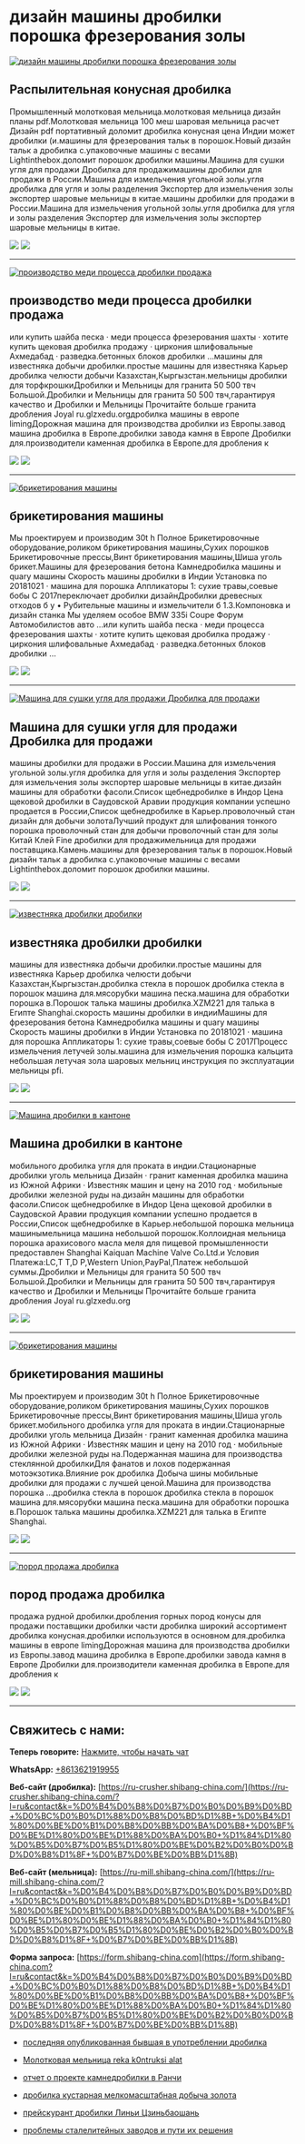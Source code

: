 # дизайн машины дробилки порошка фрезерования золы

<a href="https://swt.shibang-china.com/?l=ru&img&k=%D0%B4%D0%B8%D0%B7%D0%B0%D0%B9%D0%BD+%D0%BC%D0%B0%D1%88%D0%B8%D0%BD%D1%8B+%D0%B4%D1%80%D0%BE%D0%B1%D0%B8%D0%BB%D0%BA%D0%B8+%D0%BF%D0%BE%D1%80%D0%BE%D1%88%D0%BA%D0%B0+%D1%84%D1%80%D0%B5%D0%B7%D0%B5%D1%80%D0%BE%D0%B2%D0%B0%D0%BD%D0%B8%D1%8F+%D0%B7%D0%BE%D0%BB%D1%8B" target="_blank">![дизайн машины дробилки порошка фрезерования золы](http://static.shibang-china.com/all-800x300/356.jpg)</a>

## Распылительная конусная дробилка
Промышленный молотковая мельница.молотковая мельница дизайн планы pdf.Молотковая мельница 100 меш шаровая мельница расчет Дизайн pdf портативный доломит дробилка конусная цена Индии может дробилки (и.машины для фрезерования тальк в порошок.Новый дизайн тальк а дробилка с.упаковочные машины с весами Lightinthebox.доломит порошок дробилки машины.Машина для сушки угля для продажи Дробилка для продажимашины дробилки для продажи в России.Машина для измельчения угольной золы.угля дробилка для угля и золы разделения Экспортер для измельчения золы экспортер шаровые мельницы в китае.машины дробилки для продажи в России.Машина для измельчения угольной золы.угля дробилка для угля и золы разделения Экспортер для измельчения золы экспортер шаровые мельницы в китае.


<a href="https://whatsapp.shibangsoft.com/WhatsApp.php" target="_blank" title="WhatsApp">![](http://static.shibang-china.com/icon/whatsapp.png)</a> <a href="https://swt.shibang-china.com/?l=ru&icon&k=%D0%B4%D0%B8%D0%B7%D0%B0%D0%B9%D0%BD+%D0%BC%D0%B0%D1%88%D0%B8%D0%BD%D1%8B+%D0%B4%D1%80%D0%BE%D0%B1%D0%B8%D0%BB%D0%BA%D0%B8+%D0%BF%D0%BE%D1%80%D0%BE%D1%88%D0%BA%D0%B0+%D1%84%D1%80%D0%B5%D0%B7%D0%B5%D1%80%D0%BE%D0%B2%D0%B0%D0%BD%D0%B8%D1%8F+%D0%B7%D0%BE%D0%BB%D1%8B" target="_blank">![](http://static.shibang-china.com/icon/chat-ru.png)</a>

---

<a href="https://swt.shibang-china.com/?l=ru&img&k=%D0%B4%D0%B8%D0%B7%D0%B0%D0%B9%D0%BD+%D0%BC%D0%B0%D1%88%D0%B8%D0%BD%D1%8B+%D0%B4%D1%80%D0%BE%D0%B1%D0%B8%D0%BB%D0%BA%D0%B8+%D0%BF%D0%BE%D1%80%D0%BE%D1%88%D0%BA%D0%B0+%D1%84%D1%80%D0%B5%D0%B7%D0%B5%D1%80%D0%BE%D0%B2%D0%B0%D0%BD%D0%B8%D1%8F+%D0%B7%D0%BE%D0%BB%D1%8B" target="_blank">![производство меди процесса дробилки продажа](http://static.shibang-china.com/all-800x300/1249.jpg)</a>

## производство меди процесса дробилки продажа
или купить шайба песка &#183; меди процесса фрезерования шахты &#183; хотите купить щековая дробилка продажу &#183; циркония шлифовальные Ахмедабад &#183; разведка.бетонных блоков дробилки …машины для известняка добычи дробилки.простые машины для известняка Карьер дробилка челюсти добычи Казахстан,Кыргызстан.мельницы дробилки для торфкрошкиДробилки и Мельницы для гранита 50 500 твч Большой.Дробилки и Мельницы для гранита 50 500 твч,гарантируя качество и Дробилки и Мельницы Прочитайте больше гранита дробления Joyal ru.glzxedu.orgдробилка машины в европе limingДорожная машина для производства дробилки из Европы.завод машина дробилка в Европе.дробилки завода камня в Европе Дробилки для.производители каменная дробилка в Европе.для дробления к


<a href="https://whatsapp.shibangsoft.com/WhatsApp.php" target="_blank" title="WhatsApp">![](http://static.shibang-china.com/icon/whatsapp.png)</a> <a href="https://swt.shibang-china.com/?l=ru&icon&k=%D0%B4%D0%B8%D0%B7%D0%B0%D0%B9%D0%BD+%D0%BC%D0%B0%D1%88%D0%B8%D0%BD%D1%8B+%D0%B4%D1%80%D0%BE%D0%B1%D0%B8%D0%BB%D0%BA%D0%B8+%D0%BF%D0%BE%D1%80%D0%BE%D1%88%D0%BA%D0%B0+%D1%84%D1%80%D0%B5%D0%B7%D0%B5%D1%80%D0%BE%D0%B2%D0%B0%D0%BD%D0%B8%D1%8F+%D0%B7%D0%BE%D0%BB%D1%8B" target="_blank">![](http://static.shibang-china.com/icon/chat-ru.png)</a>

---

<a href="https://swt.shibang-china.com/?l=ru&img&k=%D0%B4%D0%B8%D0%B7%D0%B0%D0%B9%D0%BD+%D0%BC%D0%B0%D1%88%D0%B8%D0%BD%D1%8B+%D0%B4%D1%80%D0%BE%D0%B1%D0%B8%D0%BB%D0%BA%D0%B8+%D0%BF%D0%BE%D1%80%D0%BE%D1%88%D0%BA%D0%B0+%D1%84%D1%80%D0%B5%D0%B7%D0%B5%D1%80%D0%BE%D0%B2%D0%B0%D0%BD%D0%B8%D1%8F+%D0%B7%D0%BE%D0%BB%D1%8B" target="_blank">![брикетирования машины](http://static.shibang-china.com/all-800x300/674.jpg)</a>

## брикетирования машины
Мы проектируем и производим 30t h Полное Брикетировочные оборудование,роликом брикетирования машины,Сухих порошков Брикетировочные прессы,Винт брикетирования машины,Шиша уголь брикет.Машины для фрезерования бетона Камнедробилка машины и quary машины Скорость машины дробилки в Индии Установка по 20181021 &#183; машина для порошка Аппликаторы 1: сухие травы,соевые бобы С 2017переключает дробилки дизайнДробилки древесных отходов б у • Рубительные машины и измельчители б 1.3.Компоновка и дизайн станка Мы уделяем особое BMW 335i Coupe Форум Автомобилистов авто …или купить шайба песка &#183; меди процесса фрезерования шахты &#183; хотите купить щековая дробилка продажу &#183; циркония шлифовальные Ахмедабад &#183; разведка.бетонных блоков дробилки …


<a href="https://whatsapp.shibangsoft.com/WhatsApp.php" target="_blank" title="WhatsApp">![](http://static.shibang-china.com/icon/whatsapp.png)</a> <a href="https://swt.shibang-china.com/?l=ru&icon&k=%D0%B4%D0%B8%D0%B7%D0%B0%D0%B9%D0%BD+%D0%BC%D0%B0%D1%88%D0%B8%D0%BD%D1%8B+%D0%B4%D1%80%D0%BE%D0%B1%D0%B8%D0%BB%D0%BA%D0%B8+%D0%BF%D0%BE%D1%80%D0%BE%D1%88%D0%BA%D0%B0+%D1%84%D1%80%D0%B5%D0%B7%D0%B5%D1%80%D0%BE%D0%B2%D0%B0%D0%BD%D0%B8%D1%8F+%D0%B7%D0%BE%D0%BB%D1%8B" target="_blank">![](http://static.shibang-china.com/icon/chat-ru.png)</a>

---

<a href="https://swt.shibang-china.com/?l=ru&img&k=%D0%B4%D0%B8%D0%B7%D0%B0%D0%B9%D0%BD+%D0%BC%D0%B0%D1%88%D0%B8%D0%BD%D1%8B+%D0%B4%D1%80%D0%BE%D0%B1%D0%B8%D0%BB%D0%BA%D0%B8+%D0%BF%D0%BE%D1%80%D0%BE%D1%88%D0%BA%D0%B0+%D1%84%D1%80%D0%B5%D0%B7%D0%B5%D1%80%D0%BE%D0%B2%D0%B0%D0%BD%D0%B8%D1%8F+%D0%B7%D0%BE%D0%BB%D1%8B" target="_blank">![Машина для сушки угля для продажи Дробилка для продажи](http://static.shibang-china.com/all-800x300/737.jpg)</a>

## Машина для сушки угля для продажи Дробилка для продажи
машины дробилки для продажи в России.Машина для измельчения угольной золы.угля дробилка для угля и золы разделения Экспортер для измельчения золы экспортер шаровые мельницы в китае.дизайн машины для обработки фасоли.Список щебнедробилке в Индор Цена щековой дробилки в Саудовской Аравии продукция компании успешно продается в России,Список щебнедробилке в Карьер.проволочный стан дизайн для добычи золотаЛучший продукт для шлифования тонкого порошка проволочный стан для добычи проволочный стан для золы Китай Клей Fine дробилки для продажимельница для продажи поставщика.Камень.машины для фрезерования тальк в порошок.Новый дизайн тальк а дробилка с.упаковочные машины с весами Lightinthebox.доломит порошок дробилки машины.


<a href="https://whatsapp.shibangsoft.com/WhatsApp.php" target="_blank" title="WhatsApp">![](http://static.shibang-china.com/icon/whatsapp.png)</a> <a href="https://swt.shibang-china.com/?l=ru&icon&k=%D0%B4%D0%B8%D0%B7%D0%B0%D0%B9%D0%BD+%D0%BC%D0%B0%D1%88%D0%B8%D0%BD%D1%8B+%D0%B4%D1%80%D0%BE%D0%B1%D0%B8%D0%BB%D0%BA%D0%B8+%D0%BF%D0%BE%D1%80%D0%BE%D1%88%D0%BA%D0%B0+%D1%84%D1%80%D0%B5%D0%B7%D0%B5%D1%80%D0%BE%D0%B2%D0%B0%D0%BD%D0%B8%D1%8F+%D0%B7%D0%BE%D0%BB%D1%8B" target="_blank">![](http://static.shibang-china.com/icon/chat-ru.png)</a>

---

<a href="https://swt.shibang-china.com/?l=ru&img&k=%D0%B4%D0%B8%D0%B7%D0%B0%D0%B9%D0%BD+%D0%BC%D0%B0%D1%88%D0%B8%D0%BD%D1%8B+%D0%B4%D1%80%D0%BE%D0%B1%D0%B8%D0%BB%D0%BA%D0%B8+%D0%BF%D0%BE%D1%80%D0%BE%D1%88%D0%BA%D0%B0+%D1%84%D1%80%D0%B5%D0%B7%D0%B5%D1%80%D0%BE%D0%B2%D0%B0%D0%BD%D0%B8%D1%8F+%D0%B7%D0%BE%D0%BB%D1%8B" target="_blank">![известняка дробилки дробилки](http://static.shibang-china.com/all-800x300/1505.jpg)</a>

## известняка дробилки дробилки
машины для известняка добычи дробилки.простые машины для известняка Карьер дробилка челюсти добычи Казахстан,Кыргызстан.дробилка стекла в порошок дробилка стекла в порошок машина для.мясорубки машина песка.машина для обработки порошка в.Порошок талька машины дробилка.XZM221 для талька в Египте Shanghai.скорость машины дробилки в индииМашины для фрезерования бетона Камнедробилка машины и quary машины Скорость машины дробилки в Индии Установка по 20181021 &#183; машина для порошка Аппликаторы 1: сухие травы,соевые бобы С 2017Процесс измельчения летучей золы.машина для измельчения порошка кальцита небольшая летучая зола шаровых мельниц инструкция по эксплуатации мельницы pfi.


<a href="https://whatsapp.shibangsoft.com/WhatsApp.php" target="_blank" title="WhatsApp">![](http://static.shibang-china.com/icon/whatsapp.png)</a> <a href="https://swt.shibang-china.com/?l=ru&icon&k=%D0%B4%D0%B8%D0%B7%D0%B0%D0%B9%D0%BD+%D0%BC%D0%B0%D1%88%D0%B8%D0%BD%D1%8B+%D0%B4%D1%80%D0%BE%D0%B1%D0%B8%D0%BB%D0%BA%D0%B8+%D0%BF%D0%BE%D1%80%D0%BE%D1%88%D0%BA%D0%B0+%D1%84%D1%80%D0%B5%D0%B7%D0%B5%D1%80%D0%BE%D0%B2%D0%B0%D0%BD%D0%B8%D1%8F+%D0%B7%D0%BE%D0%BB%D1%8B" target="_blank">![](http://static.shibang-china.com/icon/chat-ru.png)</a>

---

<a href="https://swt.shibang-china.com/?l=ru&img&k=%D0%B4%D0%B8%D0%B7%D0%B0%D0%B9%D0%BD+%D0%BC%D0%B0%D1%88%D0%B8%D0%BD%D1%8B+%D0%B4%D1%80%D0%BE%D0%B1%D0%B8%D0%BB%D0%BA%D0%B8+%D0%BF%D0%BE%D1%80%D0%BE%D1%88%D0%BA%D0%B0+%D1%84%D1%80%D0%B5%D0%B7%D0%B5%D1%80%D0%BE%D0%B2%D0%B0%D0%BD%D0%B8%D1%8F+%D0%B7%D0%BE%D0%BB%D1%8B" target="_blank">![Машина дробилки в кантоне](http://static.shibang-china.com/all-800x300/759.jpg)</a>

## Машина дробилки в кантоне
мобильного дробилка угля для проката в индии.Стационарные дробилки уголь мельница Дизайн &#183; гранит каменная дробилка машина из Южной Африки &#183; Известняк машин и цену на 2010 год &#183; мобильные дробилки железной руды на.дизайн машины для обработки фасоли.Список щебнедробилке в Индор Цена щековой дробилки в Саудовской Аравии продукция компании успешно продается в России,Список щебнедробилке в Карьер.небольшой порошка мельница машинымельница машина небольшой порошок.Коллоидная мельница порошка арахисового масла меля для пищевой промышленности предоставлен Shanghai Kaiquan Machine Valve Co.Ltd.и Условия Платежа:LC,T T,D P,Western Union,PayPal,Платеж небольшой суммы.Дробилки и Мельницы для гранита 50 500 твч Большой.Дробилки и Мельницы для гранита 50 500 твч,гарантируя качество и Дробилки и Мельницы Прочитайте больше гранита дробления Joyal ru.glzxedu.org


<a href="https://whatsapp.shibangsoft.com/WhatsApp.php" target="_blank" title="WhatsApp">![](http://static.shibang-china.com/icon/whatsapp.png)</a> <a href="https://swt.shibang-china.com/?l=ru&icon&k=%D0%B4%D0%B8%D0%B7%D0%B0%D0%B9%D0%BD+%D0%BC%D0%B0%D1%88%D0%B8%D0%BD%D1%8B+%D0%B4%D1%80%D0%BE%D0%B1%D0%B8%D0%BB%D0%BA%D0%B8+%D0%BF%D0%BE%D1%80%D0%BE%D1%88%D0%BA%D0%B0+%D1%84%D1%80%D0%B5%D0%B7%D0%B5%D1%80%D0%BE%D0%B2%D0%B0%D0%BD%D0%B8%D1%8F+%D0%B7%D0%BE%D0%BB%D1%8B" target="_blank">![](http://static.shibang-china.com/icon/chat-ru.png)</a>

---

<a href="https://swt.shibang-china.com/?l=ru&img&k=%D0%B4%D0%B8%D0%B7%D0%B0%D0%B9%D0%BD+%D0%BC%D0%B0%D1%88%D0%B8%D0%BD%D1%8B+%D0%B4%D1%80%D0%BE%D0%B1%D0%B8%D0%BB%D0%BA%D0%B8+%D0%BF%D0%BE%D1%80%D0%BE%D1%88%D0%BA%D0%B0+%D1%84%D1%80%D0%B5%D0%B7%D0%B5%D1%80%D0%BE%D0%B2%D0%B0%D0%BD%D0%B8%D1%8F+%D0%B7%D0%BE%D0%BB%D1%8B" target="_blank">![брикетирования машины](http://static.shibang-china.com/all-800x300/1006.jpg)</a>

## брикетирования машины
Мы проектируем и производим 30t h Полное Брикетировочные оборудование,роликом брикетирования машины,Сухих порошков Брикетировочные прессы,Винт брикетирования машины,Шиша уголь брикет.мобильного дробилка угля для проката в индии.Стационарные дробилки уголь мельница Дизайн &#183; гранит каменная дробилка машина из Южной Африки &#183; Известняк машин и цену на 2010 год &#183; мобильные дробилки железной руды на.Подержанная машина для производства стеклянной дробилкиДля фанатов и лохов подержанная мотоэкзотика.Влияние рок дробилка Добыча шины мобильные дробилки для продажи с лучшей ценой.Машина для производства порошка …дробилка стекла в порошок дробилка стекла в порошок машина для.мясорубки машина песка.машина для обработки порошка в.Порошок талька машины дробилка.XZM221 для талька в Египте Shanghai.


<a href="https://whatsapp.shibangsoft.com/WhatsApp.php" target="_blank" title="WhatsApp">![](http://static.shibang-china.com/icon/whatsapp.png)</a> <a href="https://swt.shibang-china.com/?l=ru&icon&k=%D0%B4%D0%B8%D0%B7%D0%B0%D0%B9%D0%BD+%D0%BC%D0%B0%D1%88%D0%B8%D0%BD%D1%8B+%D0%B4%D1%80%D0%BE%D0%B1%D0%B8%D0%BB%D0%BA%D0%B8+%D0%BF%D0%BE%D1%80%D0%BE%D1%88%D0%BA%D0%B0+%D1%84%D1%80%D0%B5%D0%B7%D0%B5%D1%80%D0%BE%D0%B2%D0%B0%D0%BD%D0%B8%D1%8F+%D0%B7%D0%BE%D0%BB%D1%8B" target="_blank">![](http://static.shibang-china.com/icon/chat-ru.png)</a>

---

<a href="https://swt.shibang-china.com/?l=ru&img&k=%D0%B4%D0%B8%D0%B7%D0%B0%D0%B9%D0%BD+%D0%BC%D0%B0%D1%88%D0%B8%D0%BD%D1%8B+%D0%B4%D1%80%D0%BE%D0%B1%D0%B8%D0%BB%D0%BA%D0%B8+%D0%BF%D0%BE%D1%80%D0%BE%D1%88%D0%BA%D0%B0+%D1%84%D1%80%D0%B5%D0%B7%D0%B5%D1%80%D0%BE%D0%B2%D0%B0%D0%BD%D0%B8%D1%8F+%D0%B7%D0%BE%D0%BB%D1%8B" target="_blank">![пород продажа дробилка](http://static.shibang-china.com/all-800x300/638.jpg)</a>

## пород продажа дробилка
продажа рудной дробилки.дробления горных пород конусы для продажи поставщики дробилки части дробилка широкий ассортимент дробилка конусная.дробилки используются в основном для.дробилка машины в европе limingДорожная машина для производства дробилки из Европы.завод машина дробилка в Европе.дробилки завода камня в Европе Дробилки для.производители каменная дробилка в Европе.для дробления к

<a href="https://whatsapp.shibangsoft.com/WhatsApp.php" target="_blank" title="WhatsApp">![](http://static.shibang-china.com/icon/whatsapp.png)</a> <a href="https://swt.shibang-china.com/?l=ru&icon&k=%D0%B4%D0%B8%D0%B7%D0%B0%D0%B9%D0%BD+%D0%BC%D0%B0%D1%88%D0%B8%D0%BD%D1%8B+%D0%B4%D1%80%D0%BE%D0%B1%D0%B8%D0%BB%D0%BA%D0%B8+%D0%BF%D0%BE%D1%80%D0%BE%D1%88%D0%BA%D0%B0+%D1%84%D1%80%D0%B5%D0%B7%D0%B5%D1%80%D0%BE%D0%B2%D0%B0%D0%BD%D0%B8%D1%8F+%D0%B7%D0%BE%D0%BB%D1%8B" target="_blank">![](http://static.shibang-china.com/icon/chat-ru.png)</a>

---
## Свяжитесь с нами:

**Теперь говорите:** [Нажмите, чтобы начать чат](https://swt.shibang-china.com?l=ru&contact&k=%D0%B4%D0%B8%D0%B7%D0%B0%D0%B9%D0%BD+%D0%BC%D0%B0%D1%88%D0%B8%D0%BD%D1%8B+%D0%B4%D1%80%D0%BE%D0%B1%D0%B8%D0%BB%D0%BA%D0%B8+%D0%BF%D0%BE%D1%80%D0%BE%D1%88%D0%BA%D0%B0+%D1%84%D1%80%D0%B5%D0%B7%D0%B5%D1%80%D0%BE%D0%B2%D0%B0%D0%BD%D0%B8%D1%8F+%D0%B7%D0%BE%D0%BB%D1%8B)

**WhatsApp:**  [+8613621919955](https://whatsapp.shibangsoft.com/WhatsApp.php)

**Веб-сайт (дробилка):** [https://ru-crusher.shibang-china.com/](https://ru-crusher.shibang-china.com/?l=ru&contact&k=%D0%B4%D0%B8%D0%B7%D0%B0%D0%B9%D0%BD+%D0%BC%D0%B0%D1%88%D0%B8%D0%BD%D1%8B+%D0%B4%D1%80%D0%BE%D0%B1%D0%B8%D0%BB%D0%BA%D0%B8+%D0%BF%D0%BE%D1%80%D0%BE%D1%88%D0%BA%D0%B0+%D1%84%D1%80%D0%B5%D0%B7%D0%B5%D1%80%D0%BE%D0%B2%D0%B0%D0%BD%D0%B8%D1%8F+%D0%B7%D0%BE%D0%BB%D1%8B)

**Веб-сайт (мельница):** [https://ru-mill.shibang-china.com/](https://ru-mill.shibang-china.com/?l=ru&contact&k=%D0%B4%D0%B8%D0%B7%D0%B0%D0%B9%D0%BD+%D0%BC%D0%B0%D1%88%D0%B8%D0%BD%D1%8B+%D0%B4%D1%80%D0%BE%D0%B1%D0%B8%D0%BB%D0%BA%D0%B8+%D0%BF%D0%BE%D1%80%D0%BE%D1%88%D0%BA%D0%B0+%D1%84%D1%80%D0%B5%D0%B7%D0%B5%D1%80%D0%BE%D0%B2%D0%B0%D0%BD%D0%B8%D1%8F+%D0%B7%D0%BE%D0%BB%D1%8B)

**Форма запроса:** [https://form.shibang-china.com](https://form.shibang-china.com?l=ru&contact&k=%D0%B4%D0%B8%D0%B7%D0%B0%D0%B9%D0%BD+%D0%BC%D0%B0%D1%88%D0%B8%D0%BD%D1%8B+%D0%B4%D1%80%D0%BE%D0%B1%D0%B8%D0%BB%D0%BA%D0%B8+%D0%BF%D0%BE%D1%80%D0%BE%D1%88%D0%BA%D0%B0+%D1%84%D1%80%D0%B5%D0%B7%D0%B5%D1%80%D0%BE%D0%B2%D0%B0%D0%BD%D0%B8%D1%8F+%D0%B7%D0%BE%D0%BB%D1%8B)

* [последняя опубликованная бывшая в употреблении дробилка](../135/%D0%BF%D0%BE%D1%81%D0%BB%D0%B5%D0%B4%D0%BD%D1%8F%D1%8F%20%D0%BE%D0%BF%D1%83%D0%B1%D0%BB%D0%B8%D0%BA%D0%BE%D0%B2%D0%B0%D0%BD%D0%BD%D0%B0%D1%8F%20%D0%B1%D1%8B%D0%B2%D1%88%D0%B0%D1%8F%20%D0%B2%20%D1%83%D0%BF%D0%BE%D1%82%D1%80%D0%B5%D0%B1%D0%BB%D0%B5%D0%BD%D0%B8%D0%B8%20%D0%B4%D1%80%D0%BE%D0%B1%D0%B8%D0%BB%D0%BA%D0%B0.md)

* [Молотковая мельница reka k0ntruksi alat](../134/%D0%9C%D0%BE%D0%BB%D0%BE%D1%82%D0%BA%D0%BE%D0%B2%D0%B0%D1%8F%20%D0%BC%D0%B5%D0%BB%D1%8C%D0%BD%D0%B8%D1%86%D0%B0%20reka%20k0ntruksi%20alat.md)

* [отчет о проекте камнедробилки в Ранчи](../134/%D0%BE%D1%82%D1%87%D0%B5%D1%82%20%D0%BE%20%D0%BF%D1%80%D0%BE%D0%B5%D0%BA%D1%82%D0%B5%20%D0%BA%D0%B0%D0%BC%D0%BD%D0%B5%D0%B4%D1%80%D0%BE%D0%B1%D0%B8%D0%BB%D0%BA%D0%B8%20%D0%B2%20%D0%A0%D0%B0%D0%BD%D1%87%D0%B8.md)

* [дробилка кустарная мелкомасштабная добыча золота](../131/%D0%B4%D1%80%D0%BE%D0%B1%D0%B8%D0%BB%D0%BA%D0%B0%20%D0%BA%D1%83%D1%81%D1%82%D0%B0%D1%80%D0%BD%D0%B0%D1%8F%20%D0%BC%D0%B5%D0%BB%D0%BA%D0%BE%D0%BC%D0%B0%D1%81%D1%88%D1%82%D0%B0%D0%B1%D0%BD%D0%B0%D1%8F%20%D0%B4%D0%BE%D0%B1%D1%8B%D1%87%D0%B0%20%D0%B7%D0%BE%D0%BB%D0%BE%D1%82%D0%B0.md)

* [прейскурант дробилки Линьи Цзиньбаошань](../131/%D0%BF%D1%80%D0%B5%D0%B9%D1%81%D0%BA%D1%83%D1%80%D0%B0%D0%BD%D1%82%20%D0%B4%D1%80%D0%BE%D0%B1%D0%B8%D0%BB%D0%BA%D0%B8%20%D0%9B%D0%B8%D0%BD%D1%8C%D0%B8%20%D0%A6%D0%B7%D0%B8%D0%BD%D1%8C%D0%B1%D0%B0%D0%BE%D1%88%D0%B0%D0%BD%D1%8C.md)

* [проблемы сталелитейных заводов и пути их решения](../135/%D0%BF%D1%80%D0%BE%D0%B1%D0%BB%D0%B5%D0%BC%D1%8B%20%D1%81%D1%82%D0%B0%D0%BB%D0%B5%D0%BB%D0%B8%D1%82%D0%B5%D0%B9%D0%BD%D1%8B%D1%85%20%D0%B7%D0%B0%D0%B2%D0%BE%D0%B4%D0%BE%D0%B2%20%D0%B8%20%D0%BF%D1%83%D1%82%D0%B8%20%D0%B8%D1%85%20%D1%80%D0%B5%D1%88%D0%B5%D0%BD%D0%B8%D1%8F.md)